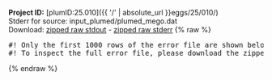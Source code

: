 **Project ID:** [plumID:25.010]({{ '/' | absolute_url }}eggs/25/010/)  
Stderr for source:  input_plumed/plumed_mego.dat   
Download: [zipped raw stdout](plumed_mego.dat.plumed_master.stdout.txt.zip) - [zipped raw stderr](plumed_mego.dat.plumed_master.stderr.txt.zip) 
{% raw %}
<pre>
#! Only the first 1000 rows of the error file are shown below
#! To inspect the full error file, please download the zipped raw stderr file above
</pre>
{% endraw %}
